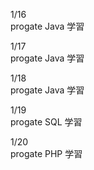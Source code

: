 1/16<br>
progate Java 学習<br>

1/17<br>
progate Java 学習<br>

1/18<br>
progate Java 学習<br>

1/19<br>
progate SQL 学習<br>

1/20<br>
progate PHP 学習<br>
